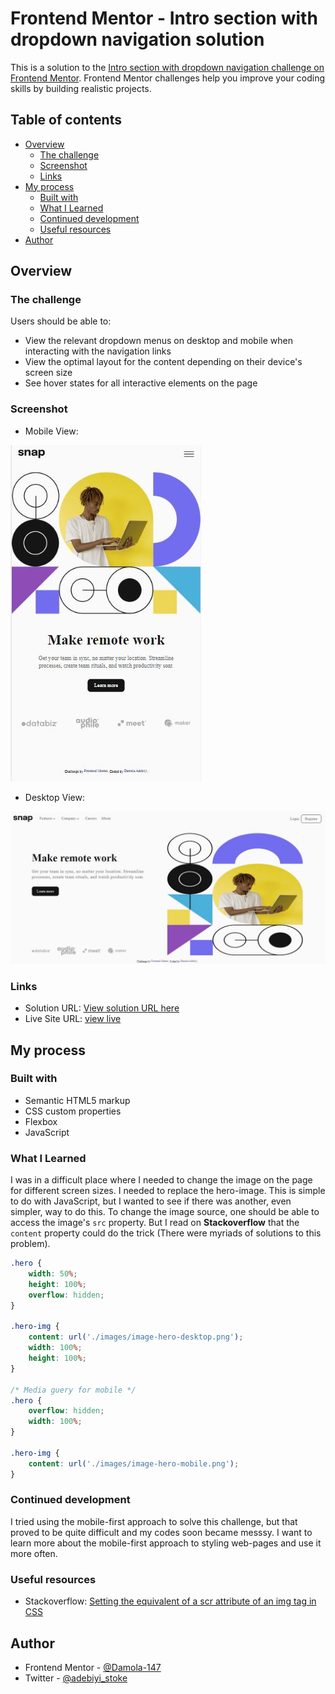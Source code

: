 # Frontend Mentor - Intro section with dropdown navigation solution

This is a solution to the [Intro section with dropdown navigation challenge on Frontend Mentor](https://www.frontendmentor.io/challenges/intro-section-with-dropdown-navigation-ryaPetHE5). Frontend Mentor challenges help you improve your coding skills by building realistic projects. 

## Table of contents

- [Overview](#overview)
  - [The challenge](#the-challenge)
  - [Screenshot](#screenshot)
  - [Links](#links)
- [My process](#my-process)
  - [Built with](#built-with)
  - [What I Learned](#what-i-learned)
  - [Continued development](#continued-development)
  - [Useful resources](#useful-resources)
- [Author](#author)


## Overview

### The challenge

Users should be able to:

- View the relevant dropdown menus on desktop and mobile when interacting with the navigation links
- View the optimal layout for the content depending on their device's screen size
- See hover states for all interactive elements on the page

### Screenshot

- Mobile View:

![Mobile View](./design/mobile.JPG)

- Desktop View:

![Desktop View](./design/desktop.JPG)


### Links

- Solution URL: [View solution URL here](https://www.frontendmentor.io/solutions/responsive-introduction-section-with-drop-down-navigation-using-css-j-t6_c3TYlFe)
- Live Site URL: [view live](https://damola-147.github.io/Intro-section-with-dropdown-navigation-solution/#)

## My process

### Built with

- Semantic HTML5 markup
- CSS custom properties
- Flexbox
- JavaScript

### What I Learned

I was in a difficult place where I needed to change the image on the page for different screen sizes. I needed to replace the hero-image. This is simple to do with JavaScript, but I wanted to see if there was another, even simpler, way to do this. To change the image source, one should be able to access the image's `src` property. But I read on **Stackoverflow** that the `content` property could do the trick (There were myriads of solutions to this problem).

```css
.hero {
    width: 50%;
    height: 100%;
    overflow: hidden;
}

.hero-img {
    content: url('./images/image-hero-desktop.png');
    width: 100%;
    height: 100%;
}

/* Media guery for mobile */
.hero {
    overflow: hidden;
    width: 100%;
}
    
.hero-img {
    content: url('./images/image-hero-mobile.png');
}
```

### Continued development

I tried using the mobile-first approach to solve this challenge, but that proved to be quite difficult and my codes soon became messsy. I want to learn more about the mobile-first approach to styling web-pages and use it more often.

### Useful resources

- Stackoverflow: [Setting the equivalent of a scr attribute of an img tag in CSS](https://stackoverflow.com/q/2182716/15480995)


## Author

- Frontend Mentor - [@Damola-147](https://www.frontendmentor.io/profile/Damola-147/)
- Twitter - [@adebiyi_stoke](https://www.twitter.com/adebiyi_stoke/)
